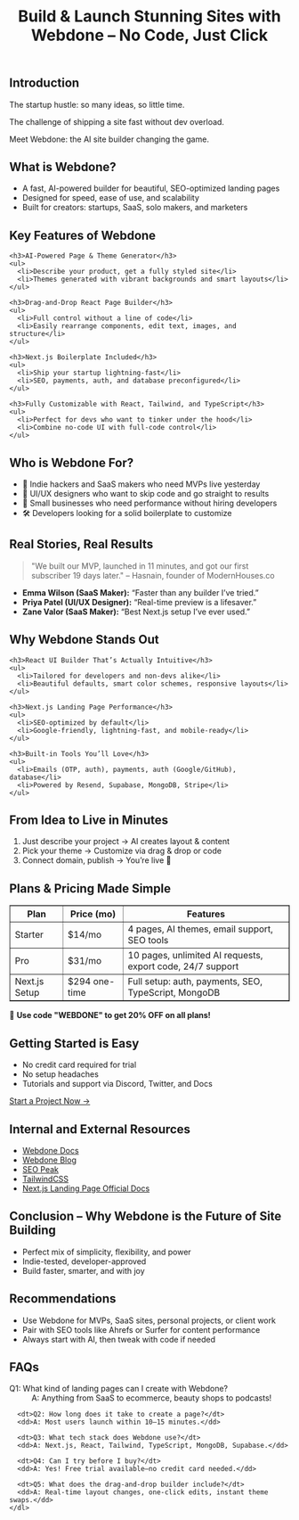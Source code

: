 <!DOCTYPE html>
<html lang="en">
<head>
  <meta charset="UTF-8">
  <meta name="viewport" content="width=device-width, initial-scale=1.0">
  <meta name="description" content="Webdone – The AI-powered site builder for lightning-fast, no-code landing pages using React, Next.js, and Tailwind.">
  <title>Build & Launch Stunning Sites with Webdone – No Code, Just Click</title>
</head>
<body>

  <header>
    <h1>Build & Launch Stunning Sites with Webdone – No Code, Just Click</h1>
  </header>

  <section>
    <h2>Introduction</h2>
    <p>The startup hustle: so many ideas, so little time.</p>
    <p>The challenge of shipping a site fast without dev overload.</p>
    <p>Meet Webdone: the AI site builder changing the game.</p>
  </section>

  <section>
    <h2>What is Webdone?</h2>
    <ul>
      <li>A fast, AI-powered builder for beautiful, SEO-optimized landing pages</li>
      <li>Designed for speed, ease of use, and scalability</li>
      <li>Built for creators: startups, SaaS, solo makers, and marketers</li>
    </ul>
  </section>

  <section>
    <h2>Key Features of Webdone</h2>

    <h3>AI-Powered Page & Theme Generator</h3>
    <ul>
      <li>Describe your product, get a fully styled site</li>
      <li>Themes generated with vibrant backgrounds and smart layouts</li>
    </ul>

    <h3>Drag-and-Drop React Page Builder</h3>
    <ul>
      <li>Full control without a line of code</li>
      <li>Easily rearrange components, edit text, images, and structure</li>
    </ul>

    <h3>Next.js Boilerplate Included</h3>
    <ul>
      <li>Ship your startup lightning-fast</li>
      <li>SEO, payments, auth, and database preconfigured</li>
    </ul>

    <h3>Fully Customizable with React, Tailwind, and TypeScript</h3>
    <ul>
      <li>Perfect for devs who want to tinker under the hood</li>
      <li>Combine no-code UI with full-code control</li>
    </ul>
  </section>

  <section>
    <h2>Who is Webdone For?</h2>
    <ul>
      <li>🧠 Indie hackers and SaaS makers who need MVPs live yesterday</li>
      <li>🎨 UI/UX designers who want to skip code and go straight to results</li>
      <li>💼 Small businesses who need performance without hiring developers</li>
      <li>🛠️ Developers looking for a solid boilerplate to customize</li>
    </ul>
  </section>

  <section>
    <h2>Real Stories, Real Results</h2>
    <blockquote>
      "We built our MVP, launched in 11 minutes, and got our first subscriber 19 days later."  
      – Hasnain, founder of ModernHouses.co
    </blockquote>
    <ul>
      <li><strong>Emma Wilson (SaaS Maker):</strong> “Faster than any builder I’ve tried.”</li>
      <li><strong>Priya Patel (UI/UX Designer):</strong> “Real-time preview is a lifesaver.”</li>
      <li><strong>Zane Valor (SaaS Maker):</strong> “Best Next.js setup I’ve ever used.”</li>
    </ul>
  </section>

  <section>
    <h2>Why Webdone Stands Out</h2>

    <h3>React UI Builder That’s Actually Intuitive</h3>
    <ul>
      <li>Tailored for developers and non-devs alike</li>
      <li>Beautiful defaults, smart color schemes, responsive layouts</li>
    </ul>

    <h3>Next.js Landing Page Performance</h3>
    <ul>
      <li>SEO-optimized by default</li>
      <li>Google-friendly, lightning-fast, and mobile-ready</li>
    </ul>

    <h3>Built-in Tools You’ll Love</h3>
    <ul>
      <li>Emails (OTP, auth), payments, auth (Google/GitHub), database</li>
      <li>Powered by Resend, Supabase, MongoDB, Stripe</li>
    </ul>
  </section>

  <section>
    <h2>From Idea to Live in Minutes</h2>
    <ol>
      <li>Just describe your project → AI creates layout & content</li>
      <li>Pick your theme → Customize via drag & drop or code</li>
      <li>Connect domain, publish → You’re live 🚀</li>
    </ol>
  </section>

  <section>
    <h2>Plans & Pricing Made Simple</h2>
    <table border="1">
      <thead>
        <tr>
          <th>Plan</th>
          <th>Price (mo)</th>
          <th>Features</th>
        </tr>
      </thead>
      <tbody>
        <tr>
          <td>Starter</td>
          <td>$14/mo</td>
          <td>4 pages, AI themes, email support, SEO tools</td>
        </tr>
        <tr>
          <td>Pro</td>
          <td>$31/mo</td>
          <td>10 pages, unlimited AI requests, export code, 24/7 support</td>
        </tr>
        <tr>
          <td>Next.js Setup</td>
          <td>$294 one-time</td>
          <td>Full setup: auth, payments, SEO, TypeScript, MongoDB</td>
        </tr>
      </tbody>
    </table>
    <p>🎉 <strong>Use code "WEBDONE" to get 20% OFF on all plans!</strong></p>
  </section>

  <section>
    <h2>Getting Started is Easy</h2>
    <ul>
      <li>No credit card required for trial</li>
      <li>No setup headaches</li>
      <li>Tutorials and support via Discord, Twitter, and Docs</li>
    </ul>
    <p><a href="#">Start a Project Now →</a></p>
  </section>

  <section>
    <h2>Internal and External Resources</h2>
    <ul>
      <li><a href="#">Webdone Docs</a></li>
      <li><a href="#">Webdone Blog</a></li>
      <li><a href="#">SEO Peak</a></li>
      <li><a href="https://tailwindcss.com">TailwindCSS</a></li>
      <li><a href="https://nextjs.org/docs">Next.js Landing Page Official Docs</a></li>
    </ul>
  </section>

  <section>
    <h2>Conclusion – Why Webdone is the Future of Site Building</h2>
    <ul>
      <li>Perfect mix of simplicity, flexibility, and power</li>
      <li>Indie-tested, developer-approved</li>
      <li>Build faster, smarter, and with joy</li>
    </ul>
  </section>

  <section>
    <h2>Recommendations</h2>
    <ul>
      <li>Use Webdone for MVPs, SaaS sites, personal projects, or client work</li>
      <li>Pair with SEO tools like Ahrefs or Surfer for content performance</li>
      <li>Always start with AI, then tweak with code if needed</li>
    </ul>
  </section>

  <section>
    <h2>FAQs</h2>
    <dl>
      <dt>Q1: What kind of landing pages can I create with Webdone?</dt>
      <dd>A: Anything from SaaS to ecommerce, beauty shops to podcasts!</dd>

      <dt>Q2: How long does it take to create a page?</dt>
      <dd>A: Most users launch within 10–15 minutes.</dd>

      <dt>Q3: What tech stack does Webdone use?</dt>
      <dd>A: Next.js, React, Tailwind, TypeScript, MongoDB, Supabase.</dd>

      <dt>Q4: Can I try before I buy?</dt>
      <dd>A: Yes! Free trial available—no credit card needed.</dd>

      <dt>Q5: What does the drag-and-drop builder include?</dt>
      <dd>A: Real-time layout changes, one-click edits, instant theme swaps.</dd>
    </dl>
  </section>

</body>
</html>
